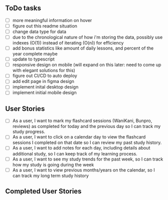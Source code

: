 ## ToDo tasks

- [ ] more meaningful information on hover
- [ ] figure out this readme situation
- [ ] change data type for data
- [ ] due to the chronological nature of how i'm storing the data, possibly use indexes (O(1)) instead of iterating (O(n)) for efficiency
- [ ] add bonus statistics like amount of daily lessons, and percent of the year complete maybe
- [ ] update to typescript
- [ ] responsive design on mobile (will expand on this later: need to come up with elegant solutions for this)
- [ ] figure out CI/CD to auto deploy
- [ ] add edit page in figma design
- [ ] implement inital desktop design
- [ ] implement initial mobile design

## User Stories

- [ ] As a user, I want to mark my flashcard sessions (WaniKani, Bunpro, reviews) as completed for today and the previous day so I can track my study progress.
- [ ] As a user, I want to click on a calendar day to view the flashcard sessions I completed on that date so I can review my past study history.
- [ ] As a user, I want to add notes for each day, including details about additional study, so I can keep track of my learning process.
- [ ] As a user, I want to see my study trends for the past week, so I can track how my study is going during the week
- [ ] As a user, I want to view previous months/years on the calendar, so I can track my long term study history

## Completed User Stories

